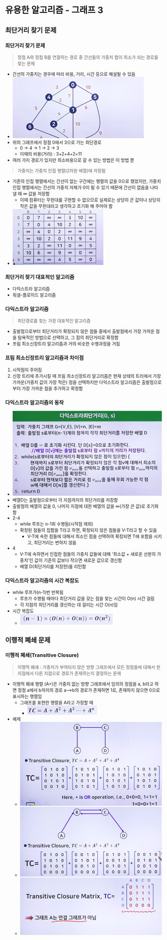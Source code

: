 # 유용한 알고리즘 - 그래프 3

## 최단거리 찾기 문제

### 최단거리 찾기 문제

> 정점 A와 정점 B를 연결하는 경로 중 간선들의 가중치 합이 최소가 되는 경로를 찾는 문제

- 간선의 가중치는 경우에 따라 비용, 거리, 시간 등으로 해설될 수 있음
- ![alt text](image-9.png)
- 위의 그래프에서 정점 0에서 3으로 가는 최단경로
  - 0 -> 4 -> 1 -> 2 -> 3
  - 이때의 비용(거리) : 3+2+4+2=11
- 여러 가지 경로가 있지만 최소비용으로 갈 수 있는 방법은 이 방법 뿐

> 가중치는 가중치 인접 행렬(2차원 배열)에 저장됨

- 기존의 인접 행렬에서는 간선이 없는 구간에는 행렬의 값을 0으로 했었지만, 가중치 인접 행렬에서는 간선의 가중치 자체가 0이 될 수 있기 때문에 간선이 없음을 나타낼 때 ∞ 값을 저장함
  - 이때 컴퓨터는 무한대를 구현할 수 없으므로 실제로는 상당히 큰 값이나 상당히 작은 값을 무한대라고 생각하고 초기화 해 주어야 함
- ![alt text](image-10.png)

### 최단거리 찾기 대표적인 알고리즘

- 다익스트라 알고리즘
- 워셜-플로이드 알고리즘

### 다익스트라 알고리즘

> 최단경로를 찾는 가장 대표적인 알고리즘

- 출발점으로부터 최단거리가 확정되지 않은 점들 중에서 출발점에서 가장 가까운 점을 탐욕적인 방법으로 선택하고, 그 점의 최단거리로 확정함
- 프림 최소신장트리 알고리즘과 거의 비슷한 수행과정을 거침

### 프림 최소신장트리 알고리즘과 차이점

1. 시작점이 주어짐
2. 신장 트리에 추가시킬 때 프림 최소신장트리 알고리즘은 현재 상태의 트리에서 가장 가까운(가중치 값이 가장 적은) 점을 선택하지만 다익스트라 알고리즘은 출발점으로부터 가장 가까운 점을 추가하고 확정함

### 다익스트라 알고리즘의 동작

- ![alt text](image-11.png)
- 배열D는 출발점으로부터 각 지점까지의 최단거리를 저장함
- 출발점의 배열의 값을 0, 나머지 지점에 대한 배열의 값을 ∞(가장 큰 값)로 초기화함
- 2-4
  - while 루프는 n-1회 수행됨(시작점 제외)
  - 확정된 점들의 집합을 T라고 하면, 확정되지 않은 점들을 V-T라고 할 수 있음
    - V-T에 속한 점들에 대해서 최소인 점을 선택하여 확정되면 T에 포함을 시키고, 최단거리는 변하지 않음
- 4
  - V-T에 속하면서 인접한 점들의 가중치 값들에 대해 '최소값 + 새로운 선분의 가중치'인 값이 기존의 값보다 작으면 새로운 값으로 갱신함
  - 배열 D(최단거리를 저장한)를 리턴함

### 다익스트라 알고리즘의 시간 복잡도

- while 루프가(n-1)번 반복됨
  - 루프가 수행될 때마다 최단거리 값을 갖는 점을 찾는 시간이 O(n) 시간 걸림
  - 각 지점의 최단거리를 갱신하는 데 걸리는 시간 O(n)임
- 시간 복잡도
  - ![alt text](image-14.png)

## 이행적 폐쇄 문제

### 이행적 폐쇄(Transitive Closure)

> 이행적 폐쇄 : 가중치가 부여되지 않은 방향 그래프에서 모든 정점들에 대해서 한 지점에서 다른 지점으로 경로가 존재하는지 결정하는 문제

- 이행적 폐쇄 행렬 (A+)은 가중치 없는 방향 그래프에서 임의의 정점을 a, b라고 하면 정점 a에서 b까지의 경로 a-->b의 경로가 존재하면 1로, 존재하지 않으면 0으로 표시하는 행렬임
  - 그래프를 표현한 행렬을 A라고 가정할 때
    - ![alt text](image-15.png)
- 예제
  - ![alt text](image-16.png)
  - ![alt text](image-17.png)
  - ![alt text](image-18.png)
